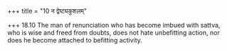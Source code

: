 +++
title = "10 न द्वेष्ट्यकुशलम्"

+++
18.10 The man of renunciation who has become imbued with sattva, who is
wise and freed from doubts, does not hate unbefitting action, nor does
he become attached to befitting activity.
